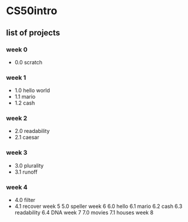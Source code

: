 # CS50intro
## list of projects
### week 0
- 0.0 scratch
### week 1
- 1.0 hello world
- 1.1 mario
- 1.2 cash 
### week 2
- 2.0 readability
- 2.1 caesar
### week 3 
- 3.0 plurality
- 3.1 runoff
### week 4
- 4.0 filter
- 4.1 recover
week 5 
5.0 speller
week 6 
6.0 hello
6.1 mario
6.2 cash
6.3 readability
6.4 DNA
week 7 
7.0 movies
7.1 houses
week 8


